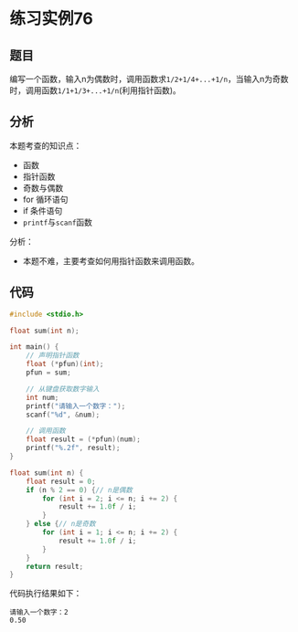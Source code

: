 # 练习实例76

## 题目

编写一个函数，输入n为偶数时，调用函数求`1/2+1/4+...+1/n`，当输入n为奇数时，调用函数`1/1+1/3+...+1/n`(利用指针函数)。


## 分析

本题考查的知识点：
- 函数
- 指针函数
- 奇数与偶数
- for 循环语句
- if 条件语句
- `printf`与`scanf`函数

分析：
- 本题不难，主要考查如何用指针函数来调用函数。


## 代码

```c
#include <stdio.h>

float sum(int n);

int main() {
    // 声明指针函数
    float (*pfun)(int);
    pfun = sum;

    // 从键盘获取数字输入
    int num;
    printf("请输入一个数字：");
    scanf("%d", &num);

    // 调用函数
    float result = (*pfun)(num);
    printf("%.2f", result);
}

float sum(int n) {
    float result = 0;
    if (n % 2 == 0) {// n是偶数
        for (int i = 2; i <= n; i += 2) {
            result += 1.0f / i;
        }
    } else {// n是奇数
        for (int i = 1; i <= n; i += 2) {
            result += 1.0f / i;
        }
    }
    return result;
}
```

代码执行结果如下：

```text
请输入一个数字：2
0.50
```